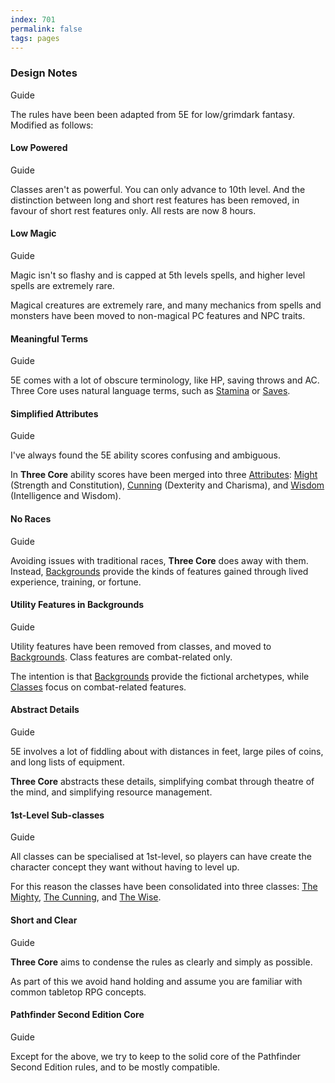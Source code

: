 ```yaml
---
index: 701
permalink: false
tags: pages
---
```

### Design Notes

Guide

The rules have been been adapted from 5E for low/grimdark fantasy. Modified as follows:

<section class="summaries">

<section class="summary">

#### Low Powered

Guide

Classes aren't as powerful. You can only advance to 10th level. And the distinction between long and short rest features has been removed, in favour of short rest features only. All rests are now 8 hours.

</section>

<section class="summary">

#### Low Magic

Guide

Magic isn't so flashy and is capped at 5th levels spells, and higher level spells are extremely rare.

Magical creatures are extremely rare, and many mechanics from spells and monsters have been moved to non-magical PC features and NPC traits.

</section>

<section class="summary">

#### Meaningful Terms

Guide

5E comes with a lot of obscure terminology, like HP, saving throws and AC. Three Core uses natural language terms, such as [Stamina](sections/combat/stamina.md) or [Saves](sections/rules/rolling/saves.md).

</section>

<section class="summary">

#### Simplified Attributes

Guide

I've always found the 5E ability scores confusing and ambiguous.

In **Three Core** ability scores have been merged into three [Attributes](sections/characters/attributes.md): [Might](sections/characters/attributes.md#might) (Strength and Constitution), [Cunning](sections/characters/attributes.md#cunning) (Dexterity and Charisma), and [Wisdom](sections/characters/attributes.md#wisdom) (Intelligence and Wisdom).

</section>

<section class="summary">

#### No Races

Guide

Avoiding issues with traditional races, **Three Core** does away with them. Instead, [Backgrounds](sections/backgrounds/backgrounds.md) provide the kinds of features gained through lived experience, training, or fortune.

</section>

<section class="summary">

#### Utility Features in Backgrounds

Guide

Utility features have been removed from classes, and moved to [Backgrounds](sections/backgrounds/backgrounds.md). Class features are combat-related only.

The intention is that [Backgrounds](sections/backgrounds/backgrounds.md) provide the fictional archetypes, while [Classes](sections/classes/classes.md) focus on combat-related features.

</section>

<section class="summary">

#### Abstract Details

Guide

5E involves a lot of fiddling about with distances in feet, large piles of coins, and long lists of equipment.

**Three Core** abstracts these details, simplifying combat through theatre of the mind, and simplifying resource management.

</section>

<section class="summary">

#### 1st-Level Sub-classes

Guide

All classes can be specialised at 1st-level, so players can have create the character concept they want without having to level up.

For this reason the classes have been consolidated into three classes: [The Mighty](sections/classes/mighty.md), [The Cunning](sections/classes/cunning.md), and [The Wise](sections/classes/wise.md).

</section>

<section class="summary">

#### Short and Clear

Guide

**Three Core** aims to condense the rules as clearly and simply as possible.

As part of this we avoid hand holding and assume you are familiar with common tabletop RPG concepts.

</section>

<section class="summary">

#### Pathfinder Second Edition Core

Guide

Except for the above, we try to keep to the solid core of the Pathfinder Second Edition rules, and to be mostly compatible.

</section>

</section>
